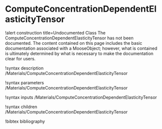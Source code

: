 <!-- MOOSE Documentation Stub: Remove this when content is added. -->

# ComputeConcentrationDependentElasticityTensor

!alert construction title=Undocumented Class
The ComputeConcentrationDependentElasticityTensor has not been documented. The content contained on this page
includes the basic documentation associated with a MooseObject; however, what is contained is
ultimately determined by what is necessary to make the documentation clear for users.

!syntax description /Materials/ComputeConcentrationDependentElasticityTensor

!syntax parameters /Materials/ComputeConcentrationDependentElasticityTensor

!syntax inputs /Materials/ComputeConcentrationDependentElasticityTensor

!syntax children /Materials/ComputeConcentrationDependentElasticityTensor

!bibtex bibliography
